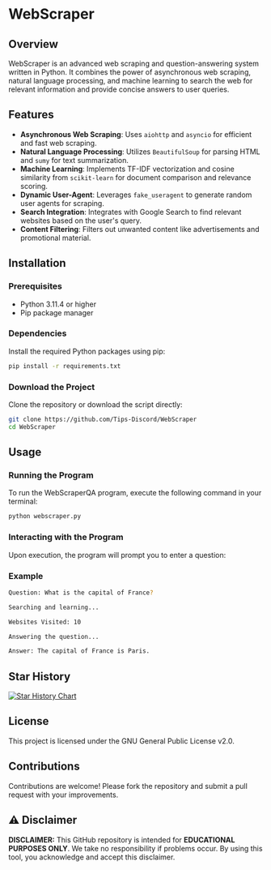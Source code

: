 # WebScraper

## Overview

WebScraper is an advanced web scraping and question-answering system written in Python. It combines the power of asynchronous web scraping, natural language processing, and machine learning to search the web for relevant information and provide concise answers to user queries.

## Features

- **Asynchronous Web Scraping**: Uses `aiohttp` and `asyncio` for efficient and fast web scraping.
- **Natural Language Processing**: Utilizes `BeautifulSoup` for parsing HTML and `sumy` for text summarization.
- **Machine Learning**: Implements TF-IDF vectorization and cosine similarity from `scikit-learn` for document comparison and relevance scoring.
- **Dynamic User-Agent**: Leverages `fake_useragent` to generate random user agents for scraping.
- **Search Integration**: Integrates with Google Search to find relevant websites based on the user's query.
- **Content Filtering**: Filters out unwanted content like advertisements and promotional material.

## Installation

### Prerequisites

- Python 3.11.4 or higher
- Pip package manager

### Dependencies

Install the required Python packages using pip:

```sh
pip install -r requirements.txt
```

### Download the Project

Clone the repository or download the script directly:

```sh
git clone https://github.com/Tips-Discord/WebScraper
cd WebScraper
```

## Usage

### Running the Program

To run the WebScraperQA program, execute the following command in your terminal:

```sh
python webscraper.py
```

### Interacting with the Program

Upon execution, the program will prompt you to enter a question:


### Example

```sh
Question: What is the capital of France?

Searching and learning...

Websites Visited: 10

Answering the question...

Answer: The capital of France is Paris.
```

## Star History

<a href="https://star-history.com/#Tips-Discord/WebScraper&Timeline">
 <picture>
   <source media="(prefers-color-scheme: dark)" srcset="https://api.star-history.com/svg?repos=Tips-Discord/WebScraper&type=Timeline&theme=dark" />
   <source media="(prefers-color-scheme: light)" srcset="https://api.star-history.com/svg?repos=Tips-Discord/WebScraper&type=Timeline" />
   <img alt="Star History Chart" src="https://api.star-history.com/svg?repos=Tips-Discord/WebScraper&type=Timeline" />
 </picture>
</a>

## License

This project is licensed under the GNU General Public License v2.0.

## Contributions

Contributions are welcome! Please fork the repository and submit a pull request with your improvements.

## ⚠️ Disclaimer

**DISCLAIMER:** This GitHub repository is intended for **EDUCATIONAL PURPOSES ONLY**. We take no responsibility if problems occur. By using this tool, you acknowledge and accept this disclaimer.

